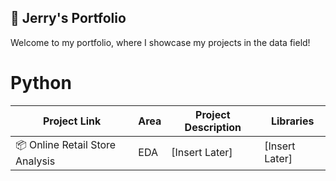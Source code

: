 📖 Jerry's Portfolio
---
Welcome to my portfolio, where I showcase my projects in the data field!

# Python
| Project Link | Area | Project Description | Libraries |    
|---|---|---|---|
|📦 Online Retail Store Analysis|EDA|[Insert Later]|[Insert Later]|

